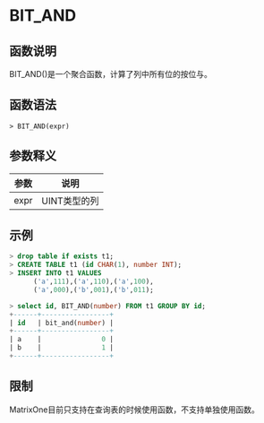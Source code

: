 # **BIT_AND**

## **函数说明**

BIT_AND()是一个聚合函数，计算了列中所有位的按位与。

## **函数语法**

```
> BIT_AND(expr)
```

## **参数释义**

|  参数   | 说明 |
|  ----  | ----  |
| expr  | UINT类型的列|

## **示例**

```sql
> drop table if exists t1;
> CREATE TABLE t1 (id CHAR(1), number INT);
> INSERT INTO t1 VALUES
      ('a',111),('a',110),('a',100),
      ('a',000),('b',001),('b',011);

> select id, BIT_AND(number) FROM t1 GROUP BY id;
+------+-----------------+
| id   | bit_and(number) |
+------+-----------------+
| a    |               0 |
| b    |               1 |
+------+-----------------+
```

## **限制**

MatrixOne目前只支持在查询表的时候使用函数，不支持单独使用函数。
